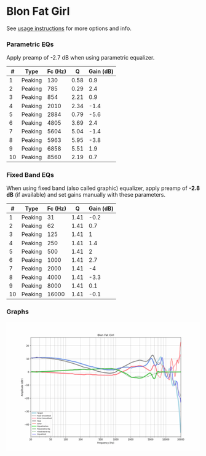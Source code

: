 # Blon Fat Girl
See [usage instructions](https://github.com/jaakkopasanen/AutoEq#usage) for more options and info.

### Parametric EQs
Apply preamp of -2.7 dB when using parametric equalizer.

|   # | Type    |   Fc (Hz) |    Q |   Gain (dB) |
|-----|---------|-----------|------|-------------|
|   1 | Peaking |       130 | 0.58 |         0.9 |
|   2 | Peaking |       785 | 0.29 |         2.4 |
|   3 | Peaking |       854 | 2.21 |         0.9 |
|   4 | Peaking |      2010 | 2.34 |        -1.4 |
|   5 | Peaking |      2884 | 0.79 |        -5.6 |
|   6 | Peaking |      4805 | 3.69 |         2.4 |
|   7 | Peaking |      5604 | 5.04 |        -1.4 |
|   8 | Peaking |      5963 | 5.95 |        -3.8 |
|   9 | Peaking |      6858 | 5.51 |         1.9 |
|  10 | Peaking |      8560 | 2.19 |         0.7 |

### Fixed Band EQs
When using fixed band (also called graphic) equalizer, apply preamp of **-2.8 dB** (if available) and set gains manually with these parameters.

|   # | Type    |   Fc (Hz) |    Q |   Gain (dB) |
|-----|---------|-----------|------|-------------|
|   1 | Peaking |        31 | 1.41 |        -0.2 |
|   2 | Peaking |        62 | 1.41 |         0.7 |
|   3 | Peaking |       125 | 1.41 |         1   |
|   4 | Peaking |       250 | 1.41 |         1.4 |
|   5 | Peaking |       500 | 1.41 |         2   |
|   6 | Peaking |      1000 | 1.41 |         2.7 |
|   7 | Peaking |      2000 | 1.41 |        -4   |
|   8 | Peaking |      4000 | 1.41 |        -3.3 |
|   9 | Peaking |      8000 | 1.41 |         0.1 |
|  10 | Peaking |     16000 | 1.41 |        -0.1 |

### Graphs
![](./Blon%20Fat%20Girl.png)
